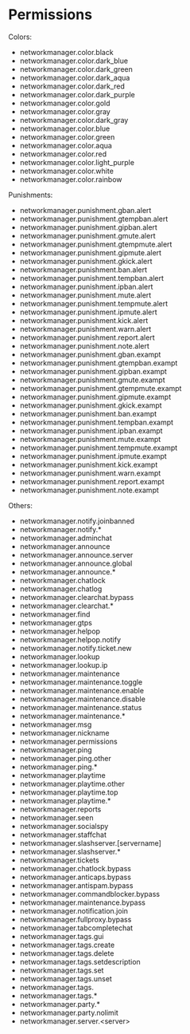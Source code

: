# Permissions

Colors:

* networkmanager.color.black
* networkmanager.color.dark\_blue
* networkmanager.color.dark\_green
* networkmanager.color.dark\_aqua
* networkmanager.color.dark\_red
* networkmanager.color.dark\_purple
* networkmanager.color.gold
* networkmanager.color.gray
* networkmanager.color.dark\_gray
* networkmanager.color.blue
* networkmanager.color.green
* networkmanager.color.aqua
* networkmanager.color.red
* networkmanager.color.light\_purple
* networkmanager.color.white
* networkmanager.color.rainbow

Punishments:

* networkmanager.punishment.gban.alert
* networkmanager.punishment.gtempban.alert
* networkmanager.punishment.gipban.alert
* networkmanager.punishment.gmute.alert
* networkmanager.punishment.gtempmute.alert
* networkmanager.punishment.gipmute.alert
* networkmanager.punishment.gkick.alert
* networkmanager.punishment.ban.alert
* networkmanager.punishment.tempban.alert
* networkmanager.punishment.ipban.alert
* networkmanager.punishment.mute.alert
* networkmanager.punishment.tempmute.alert
* networkmanager.punishment.ipmute.alert
* networkmanager.punishment.kick.alert
* networkmanager.punishment.warn.alert
* networkmanager.punishment.report.alert
* networkmanager.punishment.note.alert
* networkmanager.punishment.gban.exampt
* networkmanager.punishment.gtempban.exampt
* networkmanager.punishment.gipban.exampt
* networkmanager.punishment.gmute.exampt
* networkmanager.punishment.gtempmute.exampt
* networkmanager.punishment.gipmute.exampt
* networkmanager.punishment.gkick.exampt
* networkmanager.punishment.ban.exampt
* networkmanager.punishment.tempban.exampt
* networkmanager.punishment.ipban.exampt
* networkmanager.punishment.mute.exampt
* networkmanager.punishment.tempmute.exampt
* networkmanager.punishment.ipmute.exampt
* networkmanager.punishment.kick.exampt
* networkmanager.punishment.warn.exampt
* networkmanager.punishment.report.exampt
* networkmanager.punishment.note.exampt

Others:

* networkmanager.notify.joinbanned
* networkmanager.notify.\*
* networkmanager.adminchat
* networkmanager.announce
* networkmanager.announce.server
* networkmanager.announce.global
* networkmanager.announce.\*
* networkmanager.chatlock
* networkmanager.chatlog
* networkmanager.clearchat.bypass
* networkmanager.clearchat.\*
* networkmanager.find
* networkmanager.gtps
* networkmanager.helpop
* networkmanager.helpop.notify
* networkmanager.notify.ticket.new
* networkmanager.lookup
* networkmanager.lookup.ip
* networkmanager.maintenance
* networkmanager.maintenance.toggle
* networkmanager.maintenance.enable
* networkmanager.maintenance.disable
* networkmanager.maintenance.status
* networkmanager.maintenance.\*
* networkmanager.msg
* networkmanager.nickname
* networkmanager.permissions
* networkmanager.ping
* networkmanager.ping.other
* networkmanager.ping.\*
* networkmanager.playtime
* networkmanager.playtime.other
* networkmanager.playtime.top
* networkmanager.playtime.\*
* networkmanager.reports
* networkmanager.seen
* networkmanager.socialspy
* networkmanager.staffchat
* networkmanager.slashserver.\[servername\]
* networkmanager.slashserver.\*
* networkmanager.tickets
* networkmanager.chatlock.bypass
* networkmanager.anticaps.bypass
* networkmanager.antispam.bypass
* networkmanager.commandblocker.bypass
* networkmanager.maintenance.bypass
* networkmanager.notification.join
* networkmanager.fullproxy.bypass
* networkmanager.tabcompletechat
* networkmanager.tags.gui
* networkmanager.tags.create
* networkmanager.tags.delete
* networkmanager.tags.setdescription
* networkmanager.tags.set
* networkmanager.tags.unset
* networkmanager.tags.
* networkmanager.tags.\*
* networkmanager.party.\*
* networkmanager.party.nolimit
* networkmanager.server.&lt;server&gt;

